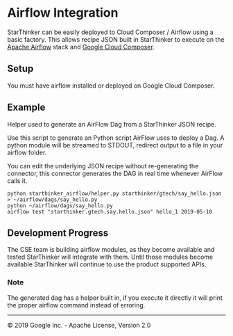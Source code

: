 # Airflow Integration

StarThinker can be easily deployed to Cloud Composer / Airflow using a basic factory.
This allows recipe JSON built in StarThinker to execute on the [Apache Airflow](https://airflow.apache.org/) 
stack and [Google Cloud Composer](https://cloud.google.com/composer/).

## Setup

You must have airflow installed or deployed on Google Cloud Composer.

## Example 

Helper used to generate an AirFlow Dag from a StarThinker JSON recipe.

Use this script to generate an Python script AirFlow uses to deploy a Dag. A
python module will be streamed to STDOUT, redirect output to a file in your 
airflow folder. 

You can edit the underlying JSON recipe without re-generating the connector, 
this connector generates the DAG in real time whenever AirFlow calls it.

```
python starthinker_airflow/helper.py starthinker/gtech/say_hello.json > ~/airflow/dags/say_hello.py
python ~/airflow/dags/say_hello.py
airflow test "starthinker.gtech.say.hello.json" hello_1 2019-05-10
```

## Development Progress

The CSE team is building airflow modules, as they become available and tested StarThinker 
will integrate with them. Until those modules become available StarThinker will continue
to use the product supported APIs. 

### Note

The generated dag has a helper built in, if you execute it directly it will print the proper airflow command instead of erroring.

---
&copy; 2019 Google Inc. - Apache License, Version 2.0
